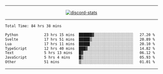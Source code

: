 <a href="https://www.github.com/ripavoid" target="_blank" rel="noreferrer">

-------

<div align='center'>
    <a href='https://discordapp.com/users/825178146797518881'>
        <img align='center' alt='discord-stats' src='https://api.discord-status.me/825178146797518881?nitro&boost=4&gradient=%231e0b1a%2C%23000000%2C%23000000%2C%23160316'></img>
    </a>
</div>

-------

<!--START_SECTION:waka-->

```txt
Total Time: 84 hrs 38 mins

Python            23 hrs 15 mins  ██████▓░░░░░░░░░░░░░░░░░░   27.20 %
Svelte            17 hrs 51 mins  █████▒░░░░░░░░░░░░░░░░░░░   20.89 %
Lua               17 hrs 11 mins  █████░░░░░░░░░░░░░░░░░░░░   20.10 %
TypeScript        12 hrs 40 mins  ███▓░░░░░░░░░░░░░░░░░░░░░   14.82 %
Text              5 hrs 13 mins   █▓░░░░░░░░░░░░░░░░░░░░░░░   06.12 %
JavaScript        5 hrs 4 mins    █▒░░░░░░░░░░░░░░░░░░░░░░░   05.93 %
Other             51 mins         ▒░░░░░░░░░░░░░░░░░░░░░░░░   01.01 %
```

<!--END_SECTION:waka-->

-------
